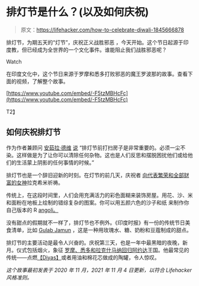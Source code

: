 # 排灯节是什么？(以及如何庆祝)

> 原文：<https://lifehacker.com/how-to-celebrate-diwali-1845666878>

排灯节，为期五天的“灯节”，庆祝正义战胜邪恶 ，今天开始。这个节日起源于印度教，但已经成为全世界的一个文化事件。谁能阻止我们战胜邪恶呢？

Watch

在印度文化中，这个节日来源于罗摩和悉多打败邪恶的魔王罗波那的故事。查看下面的视频，了解整个故事。

[https://www.youtube.com/embed/-F5tzMBHcFc](https://www.youtube.com/embed/-F5tzMBHcFc)

T2】

## 如何庆祝排灯节

作为作者兼顾问 [安茹拉·德维](https://anjuladevi.com/about-anjula-devi/) [说](https://anjuladevi.com/2018/10/07/diwali-the-true-meaning/) “排灯节前打扫房子是非常重要的。必须一尘不染。这样做是为了让你可以清除任何杂物。这也是人们反思和摆脱困扰他们或给他们的生活蒙上阴影的任何事情的时候。”

排灯节也是一个辞旧迎新的时刻。在灯节的前几天，庆祝者 [向代表繁荣和全部财富的女神](https://timesofindia.indiatimes.com/life-style/events/diwali-puja-vidhi-step-by-step-guide-to-perfectly-perform-lakshmi-puja-at-home/articleshow/66525636.cms)拉克希米祈祷。

传统上，在这段时间里，人们会用充满活力的彩色面糊来装饰房屋。用花、沙、米和面粉在地板上绘制的错综复杂的图案。你可以用五颜六色的沙子和纸 来制作你自己版本的 R [angoli。](https://www.pinterest.ca/pin/131237776620014715/)

没有甜点的假期就不一样了，排灯节也不例外。《印度时报》有一份的传统节日美食清单，比如 [Gulab Jamun](https://www.indianhealthyrecipes.com/gulab-jamun-recipe-using-milk-powder/) ，这是一种用玫瑰水、糖、奶粉和豆蔻制成的甜点。

排灯节的主要活动是最令人兴奋的。庆祝第三天，也是一年中最黑暗的夜晚，新月。仪式包括烟火，象征 [罗摩、悉多和拉克什马纳回归阿约达](https://youtu.be/-F5tzMBHcFc?t=626)王国。他最常见的传统——点燃[【Diyas】](https://www.dltk-kids.com/world/india/mdiyas.htm)或者用油和棉花芯做成的陶罐，令人惊叹。

*这个故事最初发表于 2020 年 11 月，2021 年 11 月 4 日更新，以符合 Lifehacker 风格准则。*